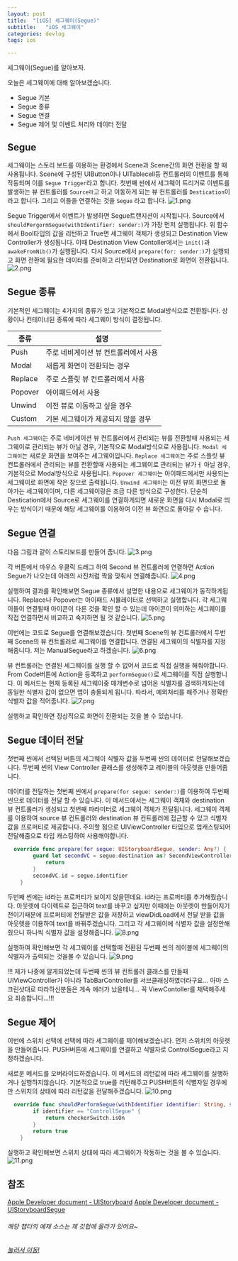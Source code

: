 ```yaml
---
layout: post
title:  "[iOS] 세그웨이(Segue)"
subtitle:   "iOS 세그웨이"
categories: devlog
tags: ios

---
```


세그웨이(Segue)를 알아보자.

오늘은 세그웨이에 대해 알아보겠습니다.
- Segue 기본 
- Segue 종류
- Segue 연결
- Segue 제어 및 이벤트 처리와 데이터 전달

## Segue
세그웨이는 스토리 보드를 이용하는 환경에서 Scene과 Scene간의 화면 전환을 할 때 사용됩니다.
Scene에 구성된 UIButton이나 UITablecell등 컨트롤러의 이벤트를 통해 작동되며 이를 `Segue Trigger`라고 합니다.
첫번째 씬에서 세그웨이 트리거로 이벤트를 발생하는 뷰 컨트롤러를 `Source라`고 하고 이동하게 되는 뷰 컨트롤러를 `Destication`이라고 합니다.
그리고 이들을 연결하는 것을 `Segue` 라고 합니다.
![1.png](https://MinominoDomino.github.io/assets/img/ios/Segue/1.png)

Segue Trigger에서 이벤트가 발생하면 Segue트랜지션이 시작됩니다.
Source에서 `shouldPergormSegue(withIdentifier: sender:)`가 가장 먼저 실행됩니다.
위 함수에서 Bool타입의 값을 리턴하고 True면 세그웨이 객체가 생성되고 Destination View Controller가 생성됩니다.
이때 Destination View Contoller에서는 `init()`과 `awakeFromNib()`가 실행됩니다.
다시 Source에서 `prepare(for: sender:)`가 실행되고 화면 전환에 필요한 데이터를 준비하고 리턴되면 Destination로 화면이 전환됩니다.
![2.png](https://MinominoDomino.github.io/assets/img/ios/Segue/2.png)

## Segue 종류

기본적인 세그웨이는 4가지의 종류가 있고 기본적으로 Modal방식으로 전환됩니다.
상황이나 컨테이너된 종류에 따라 세그웨이 방식이 결정됩니다.

| 종류 | 설명 |
|--------|--------|
|Push | 주로 네비게이션 뷰 컨트롤러에서  사용        |
|Modal | 새롭게 화면이 전환되는 경우 |
|Replace | 주로 스플릿 뷰 컨트롤러에서 사용         |       
|Popover | 아이패드에서 사용       |        
|Unwind| 이전 뷰로 이동하고 싶을 경우 |
|Custom| 기본 세그웨이가 제공되지 않을 경우 |

`Push 세그웨이`는 주로 네비게이션 뷰 컨트롤러에서 관리되는 뷰를 전환할때 사용되는 세그웨이로 관리되는 뷰가 아닐 경우, 기본적으로 Modal방식으로 사용됩니다.
`Modal 세그웨이`는 새로운 화면을 보여주는 세그웨이입니다.
`Replace 세그웨이`는 주로 스플릿 뷰 컨트롤러에서 관리되는 뷰를 전환할때 사용되는 세그웨이로 관리되는 뷰가ㅓ 아닐 경우, 기본적으로 Modal방식으로 사용됩니다.
`Popover 세그웨이`는 아이패드에서만 사용되는 세그웨이로 화면에 작은 창으로 출력됩니다.
`Unwind 세그웨이`는 이전 뷰의 화면으로 돌아가는 세그웨이이며, 다른 세그웨이랑은 조금 다른 방식으로 구성한다.
단순히 Destication에서 Source로 세그웨이를 연결하게되면 새로운 화면을 다시 Modal로 띄우는 방식이기 때문에 해당 세그웨이를 이용하여 이전 뷰 화면으로 돌아갈 수 습니다.

## Segue 연결
다음 그림과 같이 스토리보드를 만들어 줍니다.
![3.png](https://MinominoDomino.github.io/assets/img/ios/Segue/3.png)

각 버튼에서 마우스 우클릭 드래그 하여 Second 뷰 컨트롤러에 연결하면 Action Segue가 나오는데 아래의 사진처럼 짝을 맞춰서 연결해줍니다.
![4.png](https://MinominoDomino.github.io/assets/img/ios/Segue/4.png)

실행하여 결과를 확인해보면 Segue 종류에서 설명한 내용으로 세그웨이가 동작하게됩니다.
Replace나 Popover는 아이패드 시뮬레이터로 선택하고 실행합니다.
각 세그웨이들이 연결될때 아이콘이 다른 것을 확인 할 수 있는데 아이콘이 의미하는 세그웨이를 직접 연결하면서 비교하고 숙지하면 될 것 같습니다.
![5.png](https://MinominoDomino.github.io/assets/img/ios/Segue/5.png)

이번에는 코드로 Segue를 연결해보겠습니다.
첫번째 Scene의 뷰 컨트롤러에서 두번째 Scene의 뷰 컨트롤러로 세그웨이를 연결합니다.
연결된 세그웨이의 식별자를 지정해줍니다.
저는 ManualSegue라고 하겠습니다.
![6.png](https://MinominoDomino.github.io/assets/img/ios/Segue/6.png)

뷰 컨트롤러는 연결된 세그웨이를 실행 할 수 없어서 코드로 직접 실행을 해줘야합니다.
From Code버튼에 Action을 등록하고 `performSegue()`로 세그웨이를 직접 실행합니다. 
이 메서드는 현재 등록된 세그웨이중 매개변수로 넘어온 식별자를 검색하게되는데 동일한 식별자 값이 없으면 앱이 충돌되게 됩니다.
따라서, 예외처리를 해주거나 정확한 식별자 값을 적어줍니다.
![7.png](https://MinominoDomino.github.io/assets/img/ios/Segue/7.png)

실행하고 확인하면 정상적으로 화면이 전환되는 것을 볼 수 있습니다.

## Segue 데이터 전달
첫번째 씬에서 선택된 버튼의 세그웨이 식별자 값을 두번째 씬의 데이터로 전달해보겠습니다.
두번째 씬의 View Controller 클래스를 생성해주고 레이블의 아웃렛을 만들어줍니다.

데이터를 전달하는 첫번째 씬에서 `prepare(for segue: sender:)`를 이용하여 두번째 씬으로 데이터를 전달 할 수 있습니다.
이 메서드에서는 세그웨이 객체와 destination 뷰 컨트롤러가 생성되고 첫번째 파라미터로 세그웨이 객체가 전달됩니다.
세그웨이 객체를 이용하여 source 뷰 컨트롤러와 destination 뷰 컨트롤러에 접근할 수 있고 식별자 값을 프로퍼티로 제공합니다.
주의할 점으로 UIViewController 타입으로 업캐스팅되어 전달해줌으로 타입 캐스팅하여 사용해야합니다.
```swift
  override func prepare(for segue: UIStoryboardSegue, sender: Any?) {
        guard let secondVC = segue.destination as? SecondViewController else {
            return
        }
        secondVC.id = segue.identifier
    }
```

두번째 씬에는 id라는 프로퍼티가 보이지 않을텐데요.
id라는 프로퍼티를 추가해줬습니다.
아웃렛에 다이렉트로 접근하여 text를 바꾸고 싶지만 이때에는 아웃렛이 만들어지기 전이기때문에 프로퍼티에 전달받은 값을 저장하고 viewDidLoad에서 전달 받을 값을 아웃렛을 이용하여 text를 바꿔주겠습니다.
그리고 각 세그웨이에 식별자 값을 설정안해줬으니 하나씩 식별자 값을 설정해줍니다.
![8.png](https://MinominoDomino.github.io/assets/img/ios/Segue/8.png)

실행하여 확인해보면 각 세그웨이를 선택할때 전환된 두번째 씬의 레이블에 세그웨이의 식별자가 출력되는 것을볼 수 있습니다.
![9.png](https://MinominoDomino.github.io/assets/img/ios/Segue/9.png)

!!! 제가 나중에 알게되었는데 두번째 씬의 뷰 컨트롤러 클래스를 만들때 UIViewController가 아니라 TabBarController를 서브클래싱하였더라구요... 아마 스크린샷대로 따라하신분들은 게속 에러가 났을테니... 꼭 ViewContoller를 채택해주세요 죄송합니다...!!!

## Segue 제어
이번에 스위치 선택에 선택에 따라 세그웨이를 제어해보겠습니다.
먼저 스위치의 아웃렛을 만들어줍니다.
PUSH버튼에 세그웨이를 연결하고 식별자로 ControllSegue라고 지정하겠습니다.

새로운 메서드를 오버라이드하겠습니다.
이 메서드의 리턴값에 따라 세그웨이를 실행하거나 실행하지않습니다.
기본적으로 true를 리턴해주고 PUSH버튼의 식별자일 경우에만 스위치의 상태에 따라 리턴값을 전달해주겠습니다.
![10.png](https://MinominoDomino.github.io/assets/img/ios/Segue/10.png)

```swift
  override func shouldPerformSegue(withIdentifier identifier: String, sender: Any?) -> Bool {
        if identifier == "ControllSegue" {
            return checkerSwitch.isOn
        }
        return true
    }
```

실행하고 확인해보면 스위치 상태에 따라 세그웨이가 작동하는 것을 볼 수 있습니다.
![11.png](https://MinominoDomino.github.io/assets/img/ios/Segue/11.png)


## 참조
[Apple Developer document - UIStoryboard](https://developer.apple.com/documentation/uikit/uistoryboard)
[Apple Developer document - UIStoryboardSegue](https://developer.apple.com/documentation/uikit/uistoryboardsegue)


###### 해당 챕터의 예제 소스는 제 깃헙에 올라가 있어요~
###### [눌러서 이동!](https://github.com/MinominoDomino/ios-sample-store/tree/master/kxcoding/Seuge)

